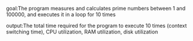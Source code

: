 goal:The program measures and calculates prime numbers between 1 and 100000, and executes it in a loop for 10 times 


output:The total time required for the program to execute 10 times (context switching time), CPU utilization, RAM utilization, disk utilization
